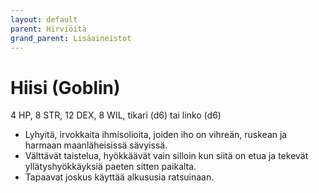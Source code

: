 ```yaml
---
layout: default
parent: Hirviöitä
grand_parent: Lisäaineistot
---
```


# Hiisi (Goblin)

4 HP, 8 STR, 12 DEX, 8 WIL, tikari (d6) tai linko (d6)

- Lyhyitä, irvokkaita ihmisolioita, joiden iho on vihreän, ruskean ja harmaan maanläheisissä sävyissä.
- Välttävät taistelua, hyökkäävät vain silloin kun siitä on etua ja tekevät yllätyshyökkäyksiä paeten sitten paikalta.
- Tapaavat joskus käyttää alkususia ratsuinaan.

